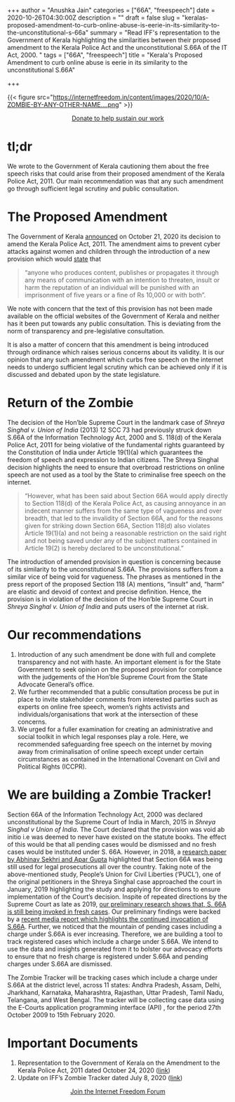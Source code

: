 +++
author = "Anushka Jain"
categories = ["66A", "freespeech"]
date = 2020-10-26T04:30:00Z
description = ""
draft = false
slug = "keralas-proposed-amendment-to-curb-online-abuse-is-eerie-in-its-similarity-to-the-unconstitutional-s-66a"
summary = "Read IFF's representation to the Government of Kerala highlighting the similarities between their proposed amendment to the Kerala Police Act and the unconstitutional S.66A of the IT Act, 2000. "
tags = ["66A", "freespeech"]
title = "Kerala's Proposed Amendment to curb online abuse is eerie in its similarity to the unconstitutional S.66A"

+++


{{< figure src="https://internetfreedom.in/content/images/2020/10/A-ZOMBIE-BY-ANY-OTHER-NAME....png" >}}



<div style="text-align:center;">
    <a href="https://internetfreedom.in/donate/" class="button">Donate to help sustain our work</a>
</div>



# tl;dr

We wrote to the Government of Kerala cautioning them about the free speech risks that could arise from their proposed amendment of the Kerala Police Act, 2011. Our main recommendation was that any such amendment go through sufficient legal scrutiny and public consultation. 

# The Proposed Amendment

The Government of Kerala [announced](https://www.keralacm.gov.in/2020/10/21/cabinet-decisions-21-10-2020/) on October 21, 2020 its decision to amend the Kerala Police Act, 2011. The amendment aims to prevent cyber attacks against women and children through the introduction of a new provision which would [state](https://timesofindia.indiatimes.com/city/thiruvananthapuram/kerala-police-act-amendment-could-end-up-gagging-the-media/articleshow/78800634.cms#:~:text=According%20to%20a%20press%20release,through%20any%20means%20of%20communication) that

> “anyone who produces content, publishes or propagates it through any means of communication with an intention to threaten, insult or harm the reputation of an individual will be punished with an imprisonment of five years or a fine of Rs 10,000 or with both”.

We note with concern that the text of this provision has not been made available on the official websites of the Government of Kerala and neither has it been put towards any public consultation. This is deviating from the norm of transparency and pre-legislative consultation. 

It is also a matter of concern that this amendment is being introduced through ordinance which raises serious concerns about its validity.  It is our opinion that any such amendment which curbs free speech on the internet needs to undergo sufficient legal scrutiny which can be achieved only if it is discussed and debated upon by the state legislature.

# Return of the Zombie

The decision of the Hon’ble Supreme Court in the landmark case of _Shreya Singhal v. Union of India_ (2013) 12 SCC 73 had previously struck down S.66A of the Information Technology Act, 2000 and S. 118(d) of the Kerala Police Act, 2011 for being violative of the fundamental rights guaranteed by the Constitution of India under Article 19(1)(a) which guarantees the freedom of speech and expression to Indian citizens.  The Shreya Singhal decision highlights the need to ensure that overbroad restrictions on online speech are not used as a tool by the State to criminalise free speech on the internet. 

> “However, what has been said about Section 66A would apply directly to Section 118(d) of the Kerala Police Act, as causing annoyance in an indecent manner suffers from the same type of vagueness and over breadth, that led to the invalidity of Section 66A, and for the reasons given for striking down Section 66A, Section 118(d) also violates Article 19(1)(a) and not being a reasonable restriction on the said right and not being saved under any of the subject matters contained in Article 19(2) is hereby declared to be unconstitutional.”

The introduction of amended provision in question is concerning because of its similarity to the unconstitutional S.66A. The provisions suffers from a similar vice of being void for vagueness. The phrases as mentioned in the press report of the proposed Section 118 (A) mentions, “insult” and, “harm” are elastic and devoid of context and precise definition. Hence, the provision is in violation of the decision of the Hon’ble Supreme Court in _Shreya Singhal v. Union of India_ and puts users of the internet at risk. 

# Our recommendations

1. Introduction of any such amendment be done with full and complete transparency and not with haste. An important element is for the State Government to seek opinion on the proposed provision for compliance with the judgements of the Hon’ble Supreme Court from the State Advocate General’s office.
2. We further recommended that a public consultation process be put in place to invite stakeholder comments from interested parties such as experts on online free speech, women’s rights activists and individuals/organisations that work at the intersection of these concerns.
3. We urged for a fuller examination for creating an administrative and social toolkit in which legal responses play a role. Here, we recommended safeguarding free speech on the internet by moving away from criminalisation of online speech except under certain circumstances as contained in the International Covenant on Civil and Political Rights (ICCPR). 

# We are building a Zombie Tracker!

Section 66A of the Information Technology Act, 2000 was declared unconstitutional by the Supreme Court of India in March, 2015 in _Shreya Singhal v Union of India_. The Court declared that the provision was void ab initio i.e was deemed to never have existed on the statute books. The effect of this would be that all pending cases would be dismissed and no fresh cases would be instituted under S. 66A. However, in 2018, a [research paper by Abhinav Sekhri and Apar Gupta](https://papers.ssrn.com/sol3/papers.cfm?abstract_id=3275893) highlighted that Section 66A was being still used for legal prosecutions all over the country. Taking note of the above-mentioned study, People’s Union for Civil Liberties (‘PUCL’), one of the original petitioners in the Shreya Singhal case approached the court in January, 2019 highlighting the study and applying for directions to ensure implementation of the Court’s decision. Inspite of repeated directions by the Supreme Court as late as 2019, [our preliminary research shows that, S. 66A is still being invoked in fresh cases](https://internetfreedom.in/66a-zombies-continue-to-menace-free-speech-on-the-internet/). Our preliminary findings were backed by a [recent media report which highlights the continued invocation of S.66A](https://www.livelaw.in/news-updates/financial-assistance-of-5000-each-granted-to-16448-advocates-to-deal-with-covid-19-crisis-bar-council-of-delhi-tells-delhi-hc-159564?infinitescroll=1). Further, we noticed that the mountain of pending cases including a charge under S.66A is ever increasing. Therefore, we are building a tool to track registered cases which include a charge under S.66A. We intend to use the data and insights generated from it to bolster our advocacy efforts to ensure that no fresh charge is registered under S.66A and pending charges under S.66A are dismissed.

The Zombie Tracker will be tracking cases which include a charge under S.66A at the district level, across 11 states: Andhra Pradesh, Assam, Delhi, Jharkhand, Karnataka, Maharashtra, Rajasthan, Uttar Pradesh, Tamil Nadu, Telangana, and West Bengal. The tracker will be collecting case data using the E-Courts application programming interface (API) , for the period 27th October 2009 to 15th February 2020.

# Important Documents

1. Representation to the Government of Kerala on the Amendment to the Kerala Police Act, 2011 dated October 24, 2020 ([link](https://drive.google.com/file/d/1DWADjozg-jFEgl4-1fCtKoBHRDYGfTaT/view?usp=sharing))
2. Update on IFF’s Zombie Tracker dated July 8, 2020 ([link](https://internetfreedom.in/update-on-zombie-tracker/))



<div style="text-align:center;">
    <a href="https://forum.internetfreedom.in/" class="button">Join the Internet Freedom Forum</a>
</div>



